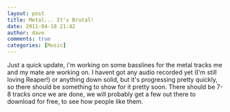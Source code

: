 ```yaml
---
layout: post
title: Metal... It's Brutal!
date: 2011-04-18 21:42
author: dave
comments: true
categories: [Music]
---
```

Just a quick update, i'm working on some basslines for the metal tracks me and my mate are working on. I havent got any audio recorded yet (I'm still loving Reaper!) or anything down solid, but it's progressing pretty quickly, so there should be something to show for it pretty soon. There should be 7-8 tracks once we are done, we will probably get a few out there to download for free, to see how people like them.
